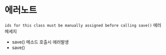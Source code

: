# 에러노트

`ids for this class must be manually assigned before calling save()` 에러 메세지

 - save() 메소드 호출시 에러발생
 - save() 
